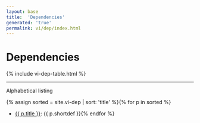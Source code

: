 ```yaml
---
layout: base
title:  'Dependencies'
generated: 'true'
permalink: vi/dep/index.html
---
```


# Dependencies

{% include vi-dep-table.html %}

----------

Alphabetical listing

{% assign sorted = site.vi-dep | sort: 'title' %}{% for p in sorted %}
* [{{ p.title }}](): {{ p.shortdef }}{% endfor %}
